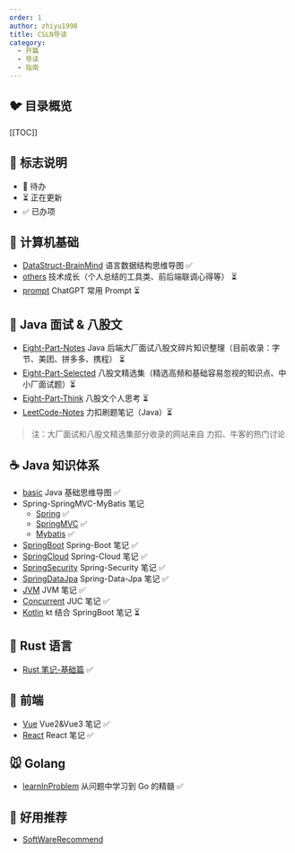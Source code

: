 ```yaml
---
order: 1
author: zhiyu1998
title: CSLN导读
category:
  - 开篇
  - 导读
  - 指南
---
```


## :bird: 目录概览

[[TOC]]

## :milky_way: 标志说明

- 🚫 待办
- ⏳ 正在更新
- ✅ 已办项

## :baby_chick: 计算机基础

- [DataStruct-BrainMind](/fundamental/datastruct.md) 语言数据结构思维导图 ✅
- [others](/others/personal_tech.md) 技术成长（个人总结的工具类、前后端联调心得等） ⏳
- [prompt](/others/chatgpt_prompt) ChatGPT 常用 Prompt ⏳

## :tiger: Java 面试 & 八股文

- [Eight-Part-Notes](/Java/eightpart/giant.md) Java 后端大厂面试八股文碎片知识整理（目前收录：字节、美团、拼多多、携程） ⏳
- [Eight-Part-Selected](/Java/eightpart/foundation.md) 八股文精选集（精选高频和基础容易忽视的知识点、中小厂面试题）⏳
- [Eight-Part-Think](/Java/eightpart/think.md) 八股文个人思考 ⏳
- [LeetCode-Notes](/Java/leetcode/leetcode.md) 力扣刷题笔记（Java）⏳

> 注：大厂面试和八股文精选集部分收录的网站来自 力扣、牛客的热门讨论

## :coffee: Java 知识体系

- [basic](/Java/basic/basic.md) Java 基础思维导图 ✅
- Spring-SpringMVC-MyBatis 笔记
  - [Spring](/Java/fm/Spring.md) ✅
  - [SpringMVC](/Java/fm/SpringMVC.md) ✅
  - [Mybatis](/Java/fm/Mybatis.md) ✅
- [SpringBoot](/Java/fm/SpringBoot.md) Spring-Boot 笔记 ✅
- [SpringCloud](/Java/fm/SpringCloud.md) Spring-Cloud 笔记 ✅
- [SpringSecurity](/Java/fm/SpringSecurity.md) Spring-Security 笔记 ✅
- [SpringDataJpa](/Java/fm/SpringDataJpa.md) Spring-Data-Jpa 笔记 ✅
- [JVM](/Java/jvm/part1/1.简介.md) JVM 笔记 ✅
- [Concurrent](/Java/concurrent/concurrent.md) JUC 笔记 ✅
- [Kotlin](/Java/kotlin/kotlin.md) kt 结合 SpringBoot 笔记 ⏳

## 🦀 Rust 语言

- [Rust 笔记-基础篇](/rust/basic.md) ✅

## :ocean: 前端

- [Vue](/frontend/vue/vue.md) Vue2&Vue3 笔记 ✅
- [React](/frontend/react/react.md) React 笔记 ✅

## :mouse: Golang

- [learnInProblem](/golang/learnInProblem.md) 从问题中学习到 Go 的精髓 ✅

## 🍒 好用推荐

- [SoftWareRecommend](/recommend/software.md)

